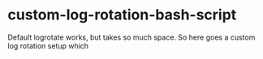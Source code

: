 # custom-log-rotation-bash-script
Default logrotate works, but takes so much space. So here goes a custom log rotation setup which 
